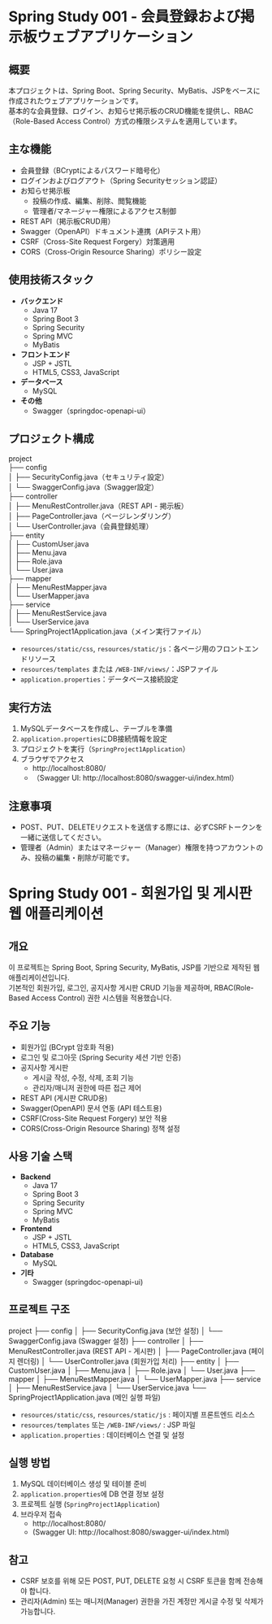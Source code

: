 # Spring Study 001 - 会員登録および掲示板ウェブアプリケーション

## 概要
本プロジェクトは、Spring Boot、Spring Security、MyBatis、JSPをベースに作成されたウェブアプリケーションです。  
基本的な会員登録、ログイン、お知らせ掲示板のCRUD機能を提供し、RBAC（Role-Based Access Control）方式の権限システムを適用しています。

## 主な機能
- 会員登録（BCryptによるパスワード暗号化）
- ログインおよびログアウト（Spring Securityセッション認証）
- お知らせ掲示板
  - 投稿の作成、編集、削除、閲覧機能
  - 管理者/マネージャー権限によるアクセス制御
- REST API（掲示板CRUD用）
- Swagger（OpenAPI）ドキュメント連携（APIテスト用）
- CSRF（Cross-Site Request Forgery）対策適用
- CORS（Cross-Origin Resource Sharing）ポリシー設定

## 使用技術スタック
- **バックエンド**
  - Java 17
  - Spring Boot 3
  - Spring Security
  - Spring MVC
  - MyBatis
- **フロントエンド**
  - JSP + JSTL
  - HTML5, CSS3, JavaScript
- **データベース**
  - MySQL
- **その他**
  - Swagger（springdoc-openapi-ui）

## プロジェクト構成
project  
├── config  
│   ├── SecurityConfig.java（セキュリティ設定）  
│   └── SwaggerConfig.java（Swagger設定）  
├── controller  
│   ├── MenuRestController.java（REST API - 掲示板）  
│   ├── PageController.java（ページレンダリング）  
│   └── UserController.java（会員登録処理）  
├── entity  
│   ├── CustomUser.java  
│   ├── Menu.java  
│   ├── Role.java  
│   └── User.java  
├── mapper  
│   ├── MenuRestMapper.java  
│   └── UserMapper.java  
├── service  
│   ├── MenuRestService.java  
│   └── UserService.java  
└── SpringProject1Application.java（メイン実行ファイル）

- `resources/static/css`, `resources/static/js`：各ページ用のフロントエンドリソース
- `resources/templates` または `/WEB-INF/views/`：JSPファイル
- `application.properties`：データベース接続設定

## 実行方法
1. MySQLデータベースを作成し、テーブルを準備
2. `application.properties`にDB接続情報を設定
3. プロジェクトを実行（`SpringProject1Application`）
4. ブラウザでアクセス
   - http://localhost:8080/
   - （Swagger UI: http://localhost:8080/swagger-ui/index.html）

## 注意事項
- POST、PUT、DELETEリクエストを送信する際には、必ずCSRFトークンを一緒に送信してください。
- 管理者（Admin）またはマネージャー（Manager）権限を持つアカウントのみ、投稿の編集・削除が可能です。



# Spring Study 001 - 회원가입 및 게시판 웹 애플리케이션

## 개요
이 프로젝트는 Spring Boot, Spring Security, MyBatis, JSP를 기반으로 제작된 웹 애플리케이션입니다.  
기본적인 회원가입, 로그인, 공지사항 게시판 CRUD 기능을 제공하며, RBAC(Role-Based Access Control) 권한 시스템을 적용했습니다.

## 주요 기능
- 회원가입 (BCrypt 암호화 적용)
- 로그인 및 로그아웃 (Spring Security 세션 기반 인증)
- 공지사항 게시판
  - 게시글 작성, 수정, 삭제, 조회 기능
  - 관리자/매니저 권한에 따른 접근 제어
- REST API (게시판 CRUD용)
- Swagger(OpenAPI) 문서 연동 (API 테스트용)
- CSRF(Cross-Site Request Forgery) 보안 적용
- CORS(Cross-Origin Resource Sharing) 정책 설정

## 사용 기술 스택
- **Backend**
  - Java 17
  - Spring Boot 3
  - Spring Security
  - Spring MVC
  - MyBatis
- **Frontend**
  - JSP + JSTL
  - HTML5, CSS3, JavaScript
- **Database**
  - MySQL
- **기타**
  - Swagger (springdoc-openapi-ui)

## 프로젝트 구조
project
├── config
│ ├── SecurityConfig.java (보안 설정)
│ └── SwaggerConfig.java (Swagger 설정)
├── controller
│ ├── MenuRestController.java (REST API - 게시판)
│ ├── PageController.java (페이지 렌더링)
│ └── UserController.java (회원가입 처리)
├── entity
│ ├── CustomUser.java
│ ├── Menu.java
│ ├── Role.java
│ └── User.java
├── mapper
│ ├── MenuRestMapper.java
│ └── UserMapper.java
├── service
│ ├── MenuRestService.java
│ └── UserService.java
└── SpringProject1Application.java (메인 실행 파일)


- `resources/static/css`, `resources/static/js` : 페이지별 프론트엔드 리소스
- `resources/templates` 또는 `/WEB-INF/views/` : JSP 파일
- `application.properties` : 데이터베이스 연결 및 설정

## 실행 방법
1. MySQL 데이터베이스 생성 및 테이블 준비
2. `application.properties`에 DB 연결 정보 설정
3. 프로젝트 실행 (`SpringProject1Application`)
4. 브라우저 접속
   - http://localhost:8080/
   - (Swagger UI: http://localhost:8080/swagger-ui/index.html)

## 참고
- CSRF 보호를 위해 모든 POST, PUT, DELETE 요청 시 CSRF 토큰을 함께 전송해야 합니다.
- 관리자(Admin) 또는 매니저(Manager) 권한을 가진 계정만 게시글 수정 및 삭제가 가능합니다.

